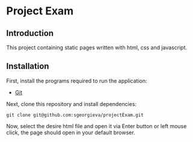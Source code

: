 # Project Exam

## Introduction
This project containing static pages written with html, css and javascript.

## Installation
First, install the programs required to run the application:

- [Git](https://git-scm.com/book/en/v2/Getting-Started-Installing-Git)

Next, clone this repository and install dependencies:

```
git clone git@github.com:sgeorgieva/projectExam.git
```

Now, select the desire html file and open it via Enter button or left mouse click, the page should open in your default browser.
